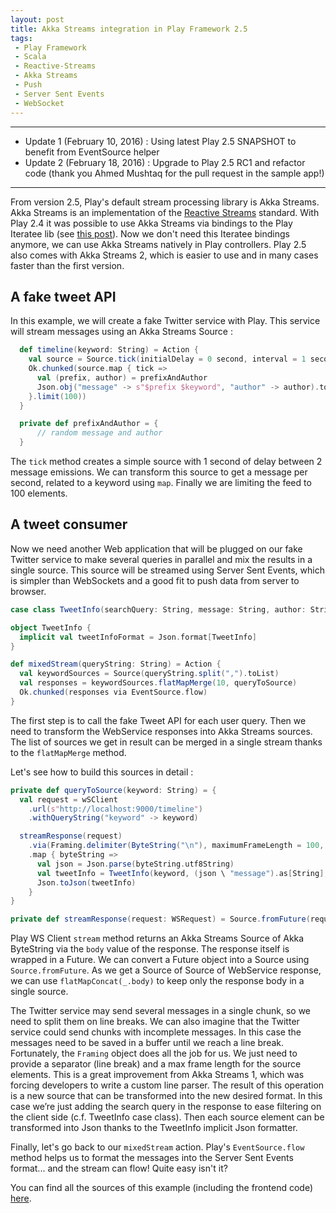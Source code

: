 ```yaml
---
layout: post
title: Akka Streams integration in Play Framework 2.5
tags:
 - Play Framework
 - Scala
 - Reactive-Streams
 - Akka Streams
 - Push
 - Server Sent Events
 - WebSocket
---
```


---

 * Update 1 (February 10, 2016) : Using latest Play 2.5 SNAPSHOT to benefit from EventSource helper  
 * Update 2 (February 18, 2016) : Upgrade to Play 2.5 RC1 and refactor code (thank you Ahmed Mushtaq for the pull request in the sample app!)

---

From version 2.5, Play's default stream processing library is Akka Streams. Akka Streams is an implementation of the [Reactive Streams](http://www.reactive-streams.org/) standard.
With Play 2.4 it was possible to use Akka Streams via bindings to the Play Iteratee lib (see [this post](http://loicdescotte.github.io/posts/play-akka-streams-twitter)).
Now we don't need this Iteratee bindings anymore, we can use Akka Streams natively in Play controllers. Play 2.5 also comes with Akka Streams 2, which is easier to use and in many cases faster than the first version.

## A fake tweet API

In this example, we will create a fake Twitter service with Play. This service will stream messages using an Akka Streams Source :

```scala
  def timeline(keyword: String) = Action {
    val source = Source.tick(initialDelay = 0 second, interval = 1 second, tick = "tick")
    Ok.chunked(source.map { tick =>
      val (prefix, author) = prefixAndAuthor
      Json.obj("message" -> s"$prefix $keyword", "author" -> author).toString + "\n"
    }.limit(100))
  }

  private def prefixAndAuthor = {
      // random message and author
  }
```

The `tick` method creates a simple source with 1 second of delay between 2 message emissions. We can transform this source to get a message per second, related to a keyword using `map`. Finally we are limiting the feed to 100 elements.

## A tweet consumer

Now we need another Web application that will be plugged on our fake Twitter service to make several queries in parallel and mix the results in a single source. This source will be streamed using Server Sent Events, which is simpler than WebSockets and a good fit to push data from server to browser.

```scala
case class TweetInfo(searchQuery: String, message: String, author: String)

object TweetInfo {
  implicit val tweetInfoFormat = Json.format[TweetInfo]
}

def mixedStream(queryString: String) = Action {
  val keywordSources = Source(queryString.split(",").toList)
  val responses = keywordSources.flatMapMerge(10, queryToSource)
  Ok.chunked(responses via EventSource.flow)
}
```

The first step is to call the fake Tweet API for each user query. Then we need to transform the WebService responses into Akka Streams sources.
The list of sources we get in result can be merged in a single stream thanks to the `flatMapMerge` method.

Let's see how to build this sources in detail :

```scala
private def queryToSource(keyword: String) = {
  val request = wSClient
    .url(s"http://localhost:9000/timeline")
    .withQueryString("keyword" -> keyword)

  streamResponse(request)
    .via(Framing.delimiter(ByteString("\n"), maximumFrameLength = 100, allowTruncation = true))
    .map { byteString =>
      val json = Json.parse(byteString.utf8String)
      val tweetInfo = TweetInfo(keyword, (json \ "message").as[String], (json \ "author").as[String])
      Json.toJson(tweetInfo)
    }
}

private def streamResponse(request: WSRequest) = Source.fromFuture(request.stream()).flatMapConcat(_.body)
```

Play WS Client `stream` method returns an Akka Streams Source of Akka ByteString via the `body` value of the response. The response itself is wrapped in a Future.
We can convert a Future object into a Source using `Source.fromFuture`. As we get a Source of Source of WebService response, we can use `flatMapConcat(_.body)` to keep only the response body in a single source.

The Twitter service may send several messages in a single chunk, so we need to split them on line breaks.
We can also imagine that the Twitter service could send chunks with incomplete messages. In this case the messages need to be saved in a buffer until we reach a line break.
Fortunately, the `Framing` object does all the job for us. We just need to provide a separator (line break) and a max frame length for the source elements. This is a great improvement from Akka Streams 1, which was forcing developers to write a custom line parser.
The result of this operation is a new source that can be transformed into the new desired format. In this case we’re just adding the search query in the response to ease filtering on the client side (c.f. TweetInfo case class). Then each source element can be transformed into Json thanks to the TweetInfo implicit Json formatter.

Finally, let's go back to our `mixedStream` action. Play's `EventSource.flow` method helps us to format the messages into the Server Sent Events format... and the stream can flow! Quite easy isn't it?

You can find all the sources of this example (including the frontend code) [here](http://github.com/loicdescotte/touiteur).
